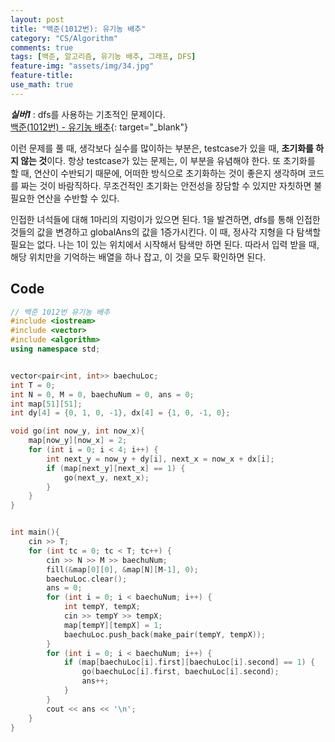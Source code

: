 ```yaml
---
layout: post
title: "백준(1012번): 유기농 배추"
category: "CS/Algorithm"
comments: true
tags: [백준, 알고리즘, 유기농 배추, 그래프, DFS]
feature-img: "assets/img/34.jpg"
feature-title:
use_math: true
---
```


**_실버1_** : dfs를 사용하는 기초적인 문제이다.  
[백준(1012번) - 유기농 배추](https://www.acmicpc.net/problem/1012){: target="\_blank"}

이런 문제를 풀 때, 생각보다 실수를 많이하는 부분은, testcase가 있을 때, **초기화를 하지 않는 것**이다. 항상 testcase가 있는 문제는, 이 부분을 유념해야 한다. 또 초기화를 할 때, 연산이 수반되기 때문에, 어떠한 방식으로 초기화하는 것이 좋은지 생각하며 코드를 짜는 것이 바람직하다. 무조건적인 초기화는 안전성을 장담할 수 있지만 자칫하면 불필요한 연산을 수반할 수 있다.

인접한 녀석들에 대해 1마리의 지렁이가 있으면 된다.
1을 발견하면, dfs를 통해 인접한 것들의 값을 변경하고 globalAns의 값을 1증가시킨다.
이 때, 정사각 지형을 다 탐색할 필요는 없다.
나는 1이 있는 위치에서 시작해서 탐색만 하면 된다.
따라서 입력 받을 때, 해당 위치만을 기억하는 배열을 하나 잡고, 이 것을 모두 확인하면 된다.

## Code

```c++
// 백준 1012번 유기농 배추
#include <iostream>
#include <vector>
#include <algorithm>
using namespace std;


vector<pair<int, int>> baechuLoc;
int T = 0;
int N = 0, M = 0, baechuNum = 0, ans = 0;
int map[51][51];
int dy[4] = {0, 1, 0, -1}, dx[4] = {1, 0, -1, 0};

void go(int now_y, int now_x){
    map[now_y][now_x] = 2;
    for (int i = 0; i < 4; i++) {
        int next_y = now_y + dy[i], next_x = now_x + dx[i];
        if (map[next_y][next_x] == 1) {
            go(next_y, next_x);
        }
    }
}


int main(){
    cin >> T;
    for (int tc = 0; tc < T; tc++) {
        cin >> N >> M >> baechuNum;
        fill(&map[0][0], &map[N][M-1], 0);
        baechuLoc.clear();
        ans = 0;
        for (int i = 0; i < baechuNum; i++) {
            int tempY, tempX;
            cin >> tempY >> tempX;
            map[tempY][tempX] = 1;
            baechuLoc.push_back(make_pair(tempY, tempX));
        }
        for (int i = 0; i < baechuNum; i++) {
            if (map[baechuLoc[i].first][baechuLoc[i].second] == 1) {
                go(baechuLoc[i].first, baechuLoc[i].second);
                ans++;
            }
        }
        cout << ans << '\n';
    }
}

```
